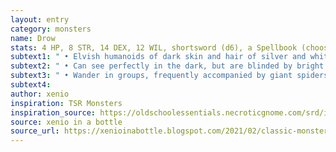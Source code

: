 ```yaml
---
layout: entry 
category: monsters
name: Drow
stats: 4 HP, 8 STR, 14 DEX, 12 WIL, shortsword (d6), a Spellbook (choose one&#58; Web, Spider Climb, or Night Sphere)
subtext1: " • Elvish humanoids of dark skin and hair of silver and white. Live deep in the underworld and feverishly worship strange deities."
subtext2: " • Can see perfectly in the dark, but are blinded by bright light."
subtext3: " • Wander in groups, frequently accompanied by giant spiders."
subtext4: 
author: xenio
inspiration: TSR Monsters
inspiration_source: https://oldschoolessentials.necroticgnome.com/srd/index.php/Monster_Descriptions
source: xenio in a bottle
source_url: https://xenioinabottle.blogspot.com/2021/02/classic-monsters-for-cairnito-part-1.html
---
```

